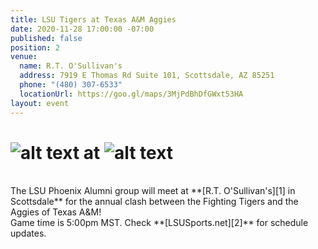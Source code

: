 ```yaml
---
title: LSU Tigers at Texas A&M Aggies
date: 2020-11-28 17:00:00 -07:00
published: false
position: 2
venue:
  name: R.T. O'Sullivan's
  address: 7919 E Thomas Rd Suite 101, Scottsdale, AZ 85251
  phone: "(480) 307-6533"
  locationUrl: https://goo.gl/maps/3MjPdBhDfGWxt53HA
layout: event
---
```


# ![alt text](https://lsu-phoenix-alumni.github.io/assets/img/LSUTigers.png "LSU Fighting Tigers") at ![alt text](https://lsu-phoenix-alumni.github.io/assets/img/TexasAggies.png "Texas A&M Aggies")  
<br>
The LSU Phoenix Alumni group will meet at **[R.T. O'Sullivan's][1] in Scottsdale** for the annual clash between the Fighting Tigers and the Aggies of Texas A&M!  
<br>
Game time is 5:00pm MST. Check **[LSUSports.net][2]** for schedule updates.  

[1]: https://scottsdale.rtosullivans.com/ "RTO Scottsdale website"
[2]: http://www.lsusports.net/SportSelect.dbml?SPID=2164&SPSID=27811&DB_OEM_ID=5200&_ga=2.61742444.1994479276.1565745145-1475237789.1565745143 "THE OFFICIAL SITE OF LSU ATHLETICS"